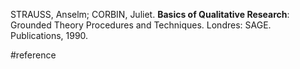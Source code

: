 STRAUSS, Anselm; CORBIN, Juliet. **Basics of Qualitative Research**: Grounded Theory Procedures and Techniques. Londres: SAGE. Publications, 1990.

#reference 